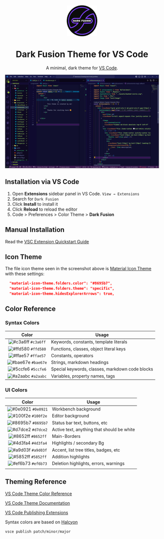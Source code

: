 <p align="center">
  <img alt="Dark Fusion Logo" src="https://raw.githubusercontent.com/sahilmondal/darkFusion-vscode/main/images/Logo.png" width="100" />
</p>
<h1 align="center">
  Dark Fusion Theme for VS Code
</h1>
<p align="center">
  A minimal, dark theme for <a href="https://dark-fusion.vercel.app/">VS Code</a>.
</p>
<!-- <p align="center">
  <a href="https://marketplace.visualstudio.com/items?itemName=brittanychiang.halcyon-vscode">
    <img alt="Version" src="https://img.shields.io/visual-studio-marketplace/v/brittanychiang.halcyon-vscode?color=brightgreen" />
  </a>
  <a href="https://marketplace.visualstudio.com/items?itemName=brittanychiang.halcyon-vscode">
    <img alt="Downloads" src="https://img.shields.io/visual-studio-marketplace/d/brittanychiang.halcyon-vscode" />
  </a>
  <a href="https://marketplace.visualstudio.com/items?itemName=brittanychiang.halcyon-vscode">
    <img alt="Installs" src="https://img.shields.io/visual-studio-marketplace/i/brittanychiang.halcyon-vscode" />
  </a>
</p> -->

![demo](https://raw.githubusercontent.com/sahilmondal/darkFusion-vscode/main/images/demo.png)

## Installation via VS Code

1. Open **Extensions** sidebar panel in VS Code. `View → Extensions`
2. Search for `Dark Fusion`
3. Click **Install** to install it
4. Click **Reload** to reload the editor
5. Code > Preferences > Color Theme > **Dark Fusion**

## Manual Installation

Read the [VSC Extension Quickstart Guide](https://raw.githubusercontent.com/sahilmondal/darkFusion-vscode/main/vsc-extension-quickstart.md)

## Icon Theme

The file icon theme seen in the screenshot above is [Material Icon Theme](https://marketplace.visualstudio.com/items?itemName=PKief.material-icon-theme) with these settings:

```json
  "material-icon-theme.folders.color": "#8695b7",
  "material-icon-theme.folders.theme": "specific",
  "material-icon-theme.hidesExplorerArrows": true,
```

## Color Reference

### Syntax Colors

|                                 Color                                  | Usage                                           |
| :--------------------------------------------------------------------: | ----------------------------------------------- |
| ![#c3a6ff](https://via.placeholder.com/10/c3a6ff.png?text=+) `#c3a6ff` | Keywords, constants, template literals          |
| ![#ffd580](https://via.placeholder.com/10/ffd580.png?text=+) `#ffd580` | Functions, classes, object literal keys         |
| ![#ffae57](https://via.placeholder.com/10/ffae57.png?text=+) `#ffae57` | Constants, operators                            |
| ![#bae67e](https://via.placeholder.com/10/bae67e.png?text=+) `#bae67e` | Strings, markdown headings                      |
| ![#5ccfe6](https://via.placeholder.com/10/5ccfe6.png?text=+) `#5ccfe6` | Special keywords, classes, markdown code blocks |
| ![#a2aabc](https://via.placeholder.com/10/a2aabc.png?text=+) `#a2aabc` | Variables, property names, tags                 |

### UI Colors

|                                 Color                                  | Usage                                      |
| :--------------------------------------------------------------------: | ------------------------------------------ |
| ![#0e0921](https://via.placeholder.com/10/0e0921.png?text=+) `#0e0921` | Workbench background                       |
| ![#100f2e](https://via.placeholder.com/10/100f2e.png?text=+) `#100f2e` | Editor background                          |
| ![#8695b7](https://via.placeholder.com/10/8695b7.png?text=+) `#8695b7` | Status bar text, buttons, etc              |
| ![#d7dce2](https://via.placeholder.com/10/d7dce2.png?text=+) `#d7dce2` | Active text, anything that should be white |
| ![#8652ff](https://via.placeholder.com/10/8652ff.png?text=+) `#8652ff` | Main-Borders                               |
| ![#4d3fa4](https://via.placeholder.com/10/4d3fa4.png?text=+) `#4d3fa4` | Highlights / secondary Bg                  |
| ![#a9d03f](https://via.placeholder.com/10/a9d03f.png?text=+) `#a9d03f` | Accent, list tree titles, badges, etc      |
| ![#5852ff](https://via.placeholder.com/10/5852ff.png?text=+) `#5852ff` | Addition highlights                        |
| ![#ef6b73](https://via.placeholder.com/10/ef6b73.png?text=+) `#ef6b73` | Deletion highlights, errors, warnings      |
|                                                                        |

## Theming Reference

[VS Code Theme Color Reference](https://code.visualstudio.com/docs/getstarted/theme-color-reference)

[VS Code Theme Documentation](https://code.visualstudio.com/docs/extensions/themes-snippets-colorizers)

[VS Code Publishing Extensions](https://code.visualstudio.com/docs/extensions/publish-extension)

Syntax colors are based on [Halcyon](https://github.com/bchiang7/halcyon-vscode)

```bash
vsce publish patch/minor/major
```

<!-- ## Shameless Plug -->

<!-- Dark Fusion is also available for [Sublime Text, Atom, iTerm, and more!](https://halcyon-theme.netlify.com/). -->
